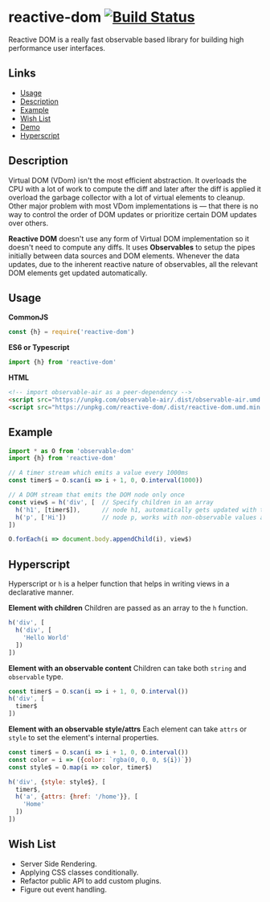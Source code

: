 # reactive-dom [![Build Status](https://travis-ci.org/tusharmath/reactive-dom.svg?branch=master)](https://travis-ci.org/tusharmath/reactive-dom)
Reactive DOM is a really fast observable based library for building high performance user interfaces.

## Links
- [Usage](#usage)
- [Description](#description)
- [Example](#example)
- [Wish List](#wishlist)
- [Demo](https://github.com/tusharmath/reactive-dom/tree/master/demo)
- [Hyperscript](#hyperscript)

## Description
Virtual DOM (VDom) isn't the most efficient abstraction. It overloads the CPU with a lot of work to compute the diff and later after the diff is applied it overload the garbage collector with a lot of virtual elements to cleanup. Other major problem with most VDom implementations is — that there is no way to control the order of DOM updates or prioritize certain DOM updates over others.

 **Reactive DOM** doesn't use any form of Virtual DOM implementation so it doesn't need to compute any diffs. It uses **Observables** to setup the pipes initially between data sources and DOM elements. Whenever the data updates, due to the inherent reactive nature of observables, all the relevant DOM elements get updated automatically.

## Usage

**CommonJS**
```js
const {h} = require('reactive-dom')
```
**ES6 or Typescript**
```ts
import {h} from 'reactive-dom'
```

**HTML**
```html
<!-- import observable-air as a peer-dependency -->
<script src="https://unpkg.com/observable-air/.dist/observable-air.umd.min.js"></script>
<script src="https://unpkg.com/reactive-dom/.dist/reactive-dom.umd.min.js"></script>
```


## Example
```js
import * as O from 'observable-dom'
import {h} from 'reactive-dom'

// A timer stream which emits a value every 1000ms
const timer$ = O.scan(i => i + 1, 0, O.interval(1000))

// A DOM stream that emits the DOM node only once
const view$ = h('div', [  // Specify children in an array
  h('h1', [timer$]),      // node h1, automatically gets updated with text
  h('p', ['Hi'])          // node p, works with non-observable values also
])

O.forEach(i => document.body.appendChild(i), view$)
```

## Hyperscript
Hyperscript or `h` is a helper function that helps in writing views in a declarative manner.

**Element with children**
Children are passed as an array to the `h` function.
```js
h('div', [
  h('div', [
    'Hello World'
  ])
])
```


**Element with an observable content**
Children can take both `string` and `observable` type.
```js
const timer$ = O.scan(i => i + 1, 0, O.interval())
h('div', [
  timer$
])
```

**Element with an observable style/attrs**
Each element can take `attrs` or `style` to set the element's internal properties.
```js
const timer$ = O.scan(i => i + 1, 0, O.interval())
const color = i => ({color: `rgba(0, 0, 0, ${i})`})
const style$ = O.map(i => color, timer$)

h('div', {style: style$}, [
  timer$,
  h('a', {attrs: {href: '/home'}}, [
    'Home'
  ])
])
```

## Wish List
- Server Side Rendering.
- Applying CSS classes conditionally.
- Refactor public API to add custom plugins.
- Figure out event handling.

